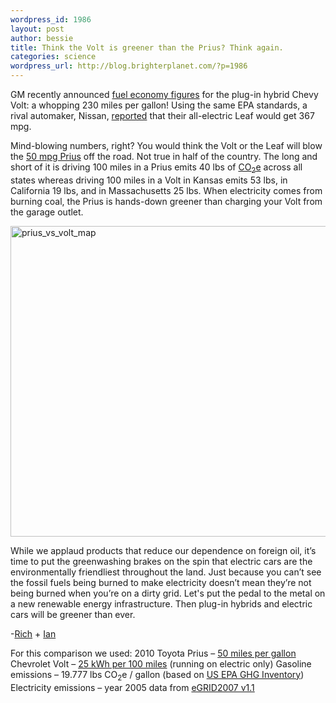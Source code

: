 ```yaml
--- 
wordpress_id: 1986
layout: post
author: bessie
title: Think the Volt is greener than the Prius? Think again.
categories: science
wordpress_url: http://blog.brighterplanet.com/?p=1986
---
```

GM recently announced <a href="http://media.gm.com/servlet/GatewayServlet?target=http://image.emerald.gm.com/gmnews/viewpressreldetail.do?domain=12&docid=56132">fuel economy figures</a> for the plug-in hybrid Chevy Volt: a whopping 230 miles per gallon! Using the same EPA standards, a rival automaker, Nissan, <a href="http://www.nytimes.com/2009/08/03/automobiles/03iht-auto.html">reported</a> that their all-electric Leaf would get 367 mpg.  

Mind-blowing numbers, right? You would think the Volt or the Leaf will blow the <a href="http://www.fueleconomy.gov/feg/findacar.htm">50 mpg Prius</a> off the road. Not true in half of the country. The long and short of it is driving 100 miles in a Prius emits 40 lbs of <a href="http://brighterplanet.com/entries/7">CO<sub>2</sub>e</a> across all states whereas driving 100 miles in a Volt in Kansas emits 53 lbs, in California 19 lbs, and in Massachusetts 25 lbs. When electricity comes from burning coal, the Prius is hands-down greener than charging your Volt from the garage outlet.

<a href="http://www.flickr.com/photos/brighterplanet/3855541375/" title="prius_vs_volt_map by brighterplanet, on Flickr"><img src="http://farm3.static.flickr.com/2424/3855541375_68de3002ef_o.png" width="586" height="497" alt="prius_vs_volt_map" /></a>

While we applaud products that reduce our dependence on foreign oil, it’s time to put the greenwashing brakes on the spin that electric cars are the environmentally friendliest throughout the land. Just because you can’t see the fossil fuels being burned to make electricity doesn’t mean they’re not being burned when you’re on a dirty grid. Let's put the pedal to the metal on a new renewable energy infrastructure. Then plug-in hybrids and electric cars will be greener than ever.

-<a href="http://brighterplanet.com/users/rksaunders">Rich</a> + <a href="http://brighterplanet.com/users/ihough">Ian</a>

For this comparison we used:
2010 Toyota Prius – <a href="http://www.fueleconomy.gov/">50 miles per gallon</a>
Chevrolet Volt – <a href="http://media.gm.com/servlet/GatewayServlet?target=http://image.emerald.gm.com/gmnews/viewpressreldetail.do?domain=12&docid=56132">25 kWh per 100 miles</a> (running on electric only)
Gasoline emissions – 19.777 lbs CO<sub>2</sub>e / gallon (based on <a href="http://epa.gov/climatechange/emissions/usinventoryreport.html">US EPA GHG Inventory</a>)
Electricity emissions – year 2005 data from <a href="http://www.epa.gov/cleanenergy/energy-resources/egrid/index.html">eGRID2007 v1.1</a>
